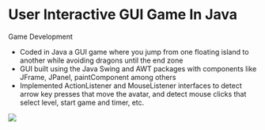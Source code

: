 # User Interactive GUI Game In Java

Game Development 

- Coded in Java a GUI game where you jump from one floating island to another while avoiding dragons until the end zone 
- GUI built using the Java Swing and AWT packages with components like JFrame, JPanel, paintComponent among others
- Implemented ActionListener and MouseListener interfaces to detect arrow key presses that move the avatar, and detect mouse clicks that select level, start game and timer, etc.

![](https://github.com/HarshaMalireddy/User-Interactive-GUI-Game-In-Java/blob/main/Images/home_page.png)

